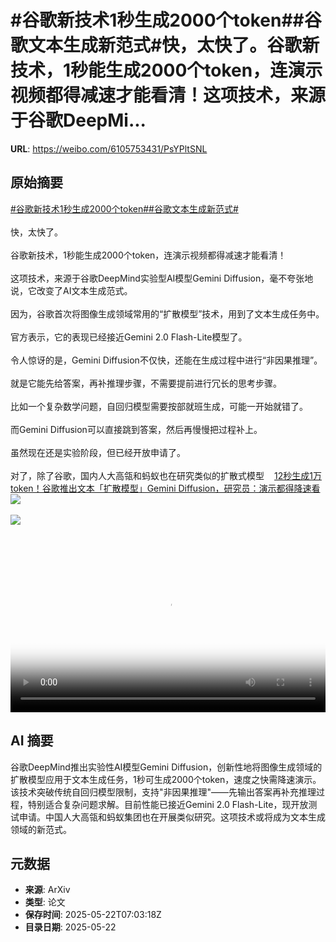 # #谷歌新技术1秒生成2000个token##谷歌文本生成新范式#快，太快了。谷歌新技术，1秒能生成2000个token，连演示视频都得减速才能看清！这项技术，来源于谷歌DeepMi...

**URL**: https://weibo.com/6105753431/PsYPltSNL

## 原始摘要

<a href="https://m.weibo.cn/search?containerid=231522type%3D1%26t%3D10%26q%3D%23%E8%B0%B7%E6%AD%8C%E6%96%B0%E6%8A%80%E6%9C%AF1%E7%A7%92%E7%94%9F%E6%88%902000%E4%B8%AAtoken%23&amp;extparam=%23%E8%B0%B7%E6%AD%8C%E6%96%B0%E6%8A%80%E6%9C%AF1%E7%A7%92%E7%94%9F%E6%88%902000%E4%B8%AAtoken%23" data-hide=""><span class="surl-text">#谷歌新技术1秒生成2000个token#</span></a><a href="https://m.weibo.cn/search?containerid=231522type%3D1%26t%3D10%26q%3D%23%E8%B0%B7%E6%AD%8C%E6%96%87%E6%9C%AC%E7%94%9F%E6%88%90%E6%96%B0%E8%8C%83%E5%BC%8F%23&amp;extparam=%23%E8%B0%B7%E6%AD%8C%E6%96%87%E6%9C%AC%E7%94%9F%E6%88%90%E6%96%B0%E8%8C%83%E5%BC%8F%23" data-hide=""><span class="surl-text">#谷歌文本生成新范式#</span></a><br><br>快，太快了。<br><br>谷歌新技术，1秒能生成2000个token，连演示视频都得减速才能看清！<br><br>这项技术，来源于谷歌DeepMind实验型AI模型Gemini Diffusion，毫不夸张地说，它改变了AI文本生成范式。<br><br>因为，谷歌首次将图像生成领域常用的“扩散模型”技术，用到了文本生成任务中。<br><br>官方表示，它的表现已经接近Gemini 2.0 Flash-Lite模型了。<br><br>令人惊讶的是，Gemini Diffusion不仅快，还能在生成过程中进行“非因果推理”。<br><br>就是它能先给答案，再补推理步骤，不需要提前进行冗长的思考步骤。<br><br>比如一个复杂数学问题，自回归模型需要按部就班生成，可能一开始就错了。<br><br>而Gemini Diffusion可以直接跳到答案，然后再慢慢把过程补上。<br><br>虽然现在还是实验阶段，但已经开放申请了。<br><br>对了，除了谷歌，国内人大高瓴和蚂蚁也在研究类似的扩散式模型<a href="https://weibo.cn/sinaurl?u=https%3A%2F%2Fmp.weixin.qq.com%2Fs%2FpaesPiFQgIMuKXCJusvjqg" data-hide=""><span class="url-icon"><img style="width: 1rem;height: 1rem" src="https://h5.sinaimg.cn/upload/2015/09/25/3/timeline_card_small_web_default.png" referrerpolicy="no-referrer"></span><span class="surl-text">12秒生成1万token！谷歌推出文本「扩散模型」Gemini Diffusion，研究员：演示都得降速看</span></a><img style="" src="https://tvax1.sinaimg.cn/large/006Fd7o3ly1i1o4lo5k5aj31hc0u03z6.jpg" referrerpolicy="no-referrer"><br><br><img style="" src="https://tvax3.sinaimg.cn/large/006Fd7o3gy1i1o4kxemkyg30tz0gvqi9.gif" referrerpolicy="no-referrer"><br><br><br clear="both"><div style="clear: both"></div><video controls="controls" poster="https://tvax2.sinaimg.cn/orj480/006Fd7o3ly1i1o4lnwauaj31hc0u0dh5.jpg" style="width: 100%"><source src="https://f.video.weibocdn.com/o0/HYRB3JWqlx08orjxGFDW010412003fIS0E010.mp4?label=mp4_720p&amp;template=1280x720.25.0&amp;ori=0&amp;ps=1CwnkDw1GXwCQx&amp;Expires=1747900885&amp;ssig=WFjAKXv6xF&amp;KID=unistore,video"><source src="https://f.video.weibocdn.com/o0/z8Gvu5zrlx08orjwHIus010412001Qax0E010.mp4?label=mp4_hd&amp;template=852x480.25.0&amp;ori=0&amp;ps=1CwnkDw1GXwCQx&amp;Expires=1747900885&amp;ssig=TYFW3TCfe5&amp;KID=unistore,video"><source src="https://f.video.weibocdn.com/o0/D1TLceVLlx08orjwRNoQ010412001c7o0E010.mp4?label=mp4_ld&amp;template=640x360.25.0&amp;ori=0&amp;ps=1CwnkDw1GXwCQx&amp;Expires=1747900885&amp;ssig=piuYTtfKQ7&amp;KID=unistore,video"><p>视频无法显示，请前往<a href="https://video.weibo.com/show?fid=1034%3A5169069792624678" target="_blank" rel="noopener noreferrer">微博视频</a>观看。</p></video>

## AI 摘要

谷歌DeepMind推出实验性AI模型Gemini Diffusion，创新性地将图像生成领域的扩散模型应用于文本生成任务，1秒可生成2000个token，速度之快需降速演示。该技术突破传统自回归模型限制，支持"非因果推理"——先输出答案再补充推理过程，特别适合复杂问题求解。目前性能已接近Gemini 2.0 Flash-Lite，现开放测试申请。中国人大高瓴和蚂蚁集团也在开展类似研究。这项技术或将成为文本生成领域的新范式。

## 元数据

- **来源**: ArXiv
- **类型**: 论文
- **保存时间**: 2025-05-22T07:03:18Z
- **目录日期**: 2025-05-22
